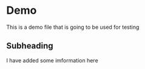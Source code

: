 # Demo

This is a demo file that is going to be used for testing 

## Subheading 

I have added some imformation here 
